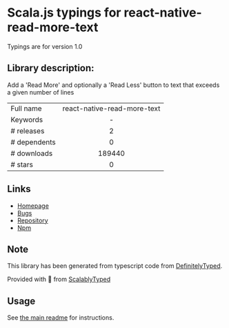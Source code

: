 
# Scala.js typings for react-native-read-more-text

Typings are for version 1.0

## Library description:
Add a 'Read More' and optionally a 'Read Less' button to text that exceeds a given number of lines

|                    |                 |
| ------------------ | :-------------: |
| Full name          | react-native-read-more-text |
| Keywords           | - |
| # releases         | 2 |
| # dependents       | 0 |
| # downloads        | 189440 |
| # stars            | 0 |

## Links
- [Homepage](https://github.com/expo/react-native-read-more-text#readme)
- [Bugs](https://github.com/expo/react-native-read-more-text/issues)
- [Repository](https://github.com/expo/react-native-read-more-text)
- [Npm](https://www.npmjs.com/package/react-native-read-more-text)
    


## Note
This library has been generated from typescript code from [DefinitelyTyped](https://definitelytyped.org).

Provided with :purple_heart: from [ScalablyTyped](https://github.com/oyvindberg/ScalablyTyped)

## Usage
See [the main readme](../../readme.md) for instructions.


